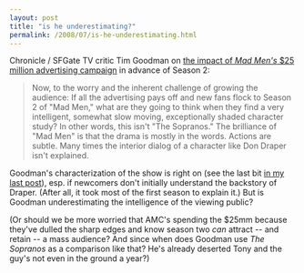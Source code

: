 ```yaml
---
layout: post
title: "is he underestimating?"
permalink: /2008/07/is-he-underestimating.html
---
```


Chronicle / SFGate TV critic Tim Goodman on [the impact of _Mad Men's_ $25 million advertising campaign](http://www.sfgate.com/cgi-bin/blogs/sfgate/detail?blogid=24&entry_id=27992) in advance of Season 2:

> Now, to the worry and the inherent challenge of growing the audience: If all the advertising pays off and new fans flock to Season 2 of "Mad Men," what are they going to think when they find a very intelligent, somewhat slow moving, exceptionally shaded character study? In other words, this isn't "The Sopranos." The brilliance of "Mad Men" is that the drama is mostly in the words. Actions are subtle. Many times the interior dialog of a character like Don Draper isn't explained.

Goodman's characterization of the show is right on (see the last bit [in my last post](http://sippey.typepad.com/filtered/2008/07/recently-starred.html)), esp. if newcomers don't initially understand the backstory of Draper. (After all, it took most of the first season to explain it.) But is Goodman underestimating the intelligence of the viewing public?

(Or should we be more worried that AMC's spending the $25mm because they've dulled the sharp edges and know season two _can_ attract -- and retain -- a mass audience? And since when does Goodman use _The Sopranos_ as a comparison like that? He's already deserted Tony and the guy's not even in the ground a year?)